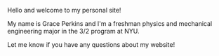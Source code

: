 Hello and welcome to my personal site!

My name is Grace Perkins and I'm a freshman physics and mechanical engineering major in the 3/2 program at NYU. 

Let me know if you have any questions about my website!
